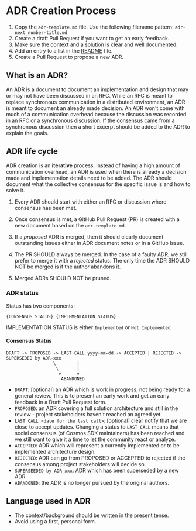 # ADR Creation Process

1. Copy the `adr-template.md` file. Use the following filename pattern: `adr-next_number-title.md`
2. Create a draft Pull Request if you want to get an early feedback.
3. Make sure the context and a solution is clear and well documented.
4. Add an entry to a list in the [README](./README.md) file.
5. Create a Pull Request to propose a new ADR.

## What is an ADR? 

An ADR is a document to document an implementation and design that may or may not have been discussed in an RFC. While an RFC is meant to replace synchronous communication in a distributed environment, an ADR is meant to document an already made decision. An ADR won't come with much of a communication overhead because the discussion was recorded in an RFC or a synchronous discussion. If the consensus came from a synchronous discussion then a short excerpt should be added to the ADR to explain the goals. 

## ADR life cycle

ADR creation is an **iterative** process. Instead of having a high amount of communication overhead, an ADR is used when there is already a decision made and implementation details need to be added. The ADR should document what the collective consensus for the specific issue is and how to solve it. 

1. Every ADR should start with either an RFC or discussion where consensus has been met. 

2. Once consensus is met, a GitHub Pull Request (PR) is created with a new document based on the `adr-template.md`.

3. If a _proposed_ ADR is merged, then it should clearly document outstanding issues either in ADR document notes or in a GitHub Issue.

4. The PR SHOULD always be merged. In the case of a faulty ADR, we still prefer to  merge it with a _rejected_ status. The only time the ADR SHOULD NOT be merged is if the author abandons it.

5. Merged ADRs SHOULD NOT be pruned.

### ADR status

Status has two components:

```text
{CONSENSUS STATUS} {IMPLEMENTATION STATUS}
```

IMPLEMENTATION STATUS is either `Implemented` or `Not Implemented`.

#### Consensus Status

```text
DRAFT -> PROPOSED -> LAST CALL yyyy-mm-dd -> ACCEPTED | REJECTED -> SUPERSEDED by ADR-xxx
                  \        |
                   \       |
                    v      v
                     ABANDONED
```

* `DRAFT`: [optional] an ADR which is work in progress, not being ready for a general review. This is to present an early work and get an early feedback in a Draft Pull Request form.
* `PROPOSED`: an ADR covering a full solution architecture and still in the review - project stakeholders haven't reached an agreed yet.
* `LAST CALL <date for the last call>`: [optional] clear notify that we are close to accept updates. Changing a status to `LAST CALL` means that social consensus (of Cosmos SDK maintainers) has been reached and we still want to give it a time to let the community react or analyze.
* `ACCEPTED`: ADR which will represent a currently implemented or to be implemented architecture design.
* `REJECTED`: ADR can go from PROPOSED or ACCEPTED to rejected if the consensus among project stakeholders will decide so.
* `SUPERSEEDED by ADR-xxx`: ADR which has been superseded by a new ADR.
* `ABANDONED`: the ADR is no longer pursued by the original authors.

## Language used in ADR

* The context/background should be written in the present tense.
* Avoid using a first, personal form.
